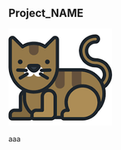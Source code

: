 ## Project_NAME
<div class="title_screenshot">

![Screenshot of Doxygen Awesome CSS](docs/img/Untitled.png)

</div>


aaa

